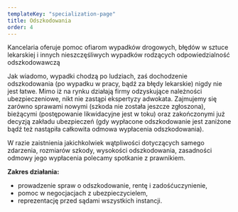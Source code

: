 ```yaml
---
templateKey: "specialization-page"
title: Odszkodowania
order: 4
---
```


Kancelaria oferuje pomoc ofiarom wypadków drogowych, błędów w sztuce lekarskiej i innych nieszczęśliwych wypadków rodzących odpowiedzialność odszkodowawczą

Jak wiadomo, wypadki chodzą po ludziach, zaś dochodzenie odszkodowania (po wypadku w pracy, bądź za błędy lekarskie) nigdy nie jest łatwe. Mimo iż na rynku działają firmy odzyskujące należności ubezpieczeniowe, nikt nie zastąpi ekspertyzy adwokata. Zajmujemy się zarówno sprawami nowymi (szkoda nie została jeszcze zgłoszona), bieżącymi (postępowanie likwidacyjne jest w toku) oraz zakończonymi już decyzją zakładu ubezpieczeń (gdy wypłacone odszkodowanie jest zaniżone bądź też nastąpiła całkowita odmowa wypłacenia odszkodowania).

W razie zaistnienia jakichkolwiek wątpliwości dotyczących samego zdarzenia, rozmiarów szkody, wysokości odszkodowania, zasadności odmowy jego wypłacenia polecamy spotkanie z prawnikiem.

**Zakres działania:**

- prowadzenie spraw o odszkodowanie, rentę i zadośćuczynienie,
- pomoc w negocjacjach z ubezpieczycielem,
- reprezentację przed sądami wszystkich instancji.
